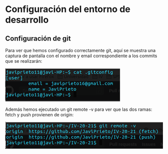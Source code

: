 # Configuración del entorno de desarrollo

## Configuración de git

Para ver que hemos configurado correctamente git, aquí se muestra una captura de pantalla con el nombre y email correspondiente a los commits que se realizarán:

![Nombre y email](./img/gitconfig.png)

Además hemos ejecutado un git remote -v para ver que las dos ramas: fetch y push provienen de origin:

![Git remote](./img/remote.png)
